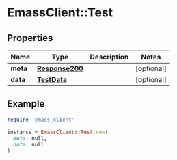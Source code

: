 # EmassClient::Test

## Properties

| Name | Type | Description | Notes |
| ---- | ---- | ----------- | ----- |
| **meta** | [**Response200**](Response200.md) |  | [optional] |
| **data** | [**TestData**](TestData.md) |  | [optional] |

## Example

```ruby
require 'emass_client'

instance = EmassClient::Test.new(
  meta: null,
  data: null
)
```

